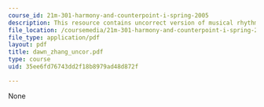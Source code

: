 ```yaml
---
course_id: 21m-301-harmony-and-counterpoint-i-spring-2005
description: This resource contains uncorrect version of musical rhythm.
file_location: /coursemedia/21m-301-harmony-and-counterpoint-i-spring-2005/35ee6fd76743dd2f18b8979ad48d872f_dawn_zhang_uncor.pdf
file_type: application/pdf
layout: pdf
title: dawn_zhang_uncor.pdf
type: course
uid: 35ee6fd76743dd2f18b8979ad48d872f

---
```

None